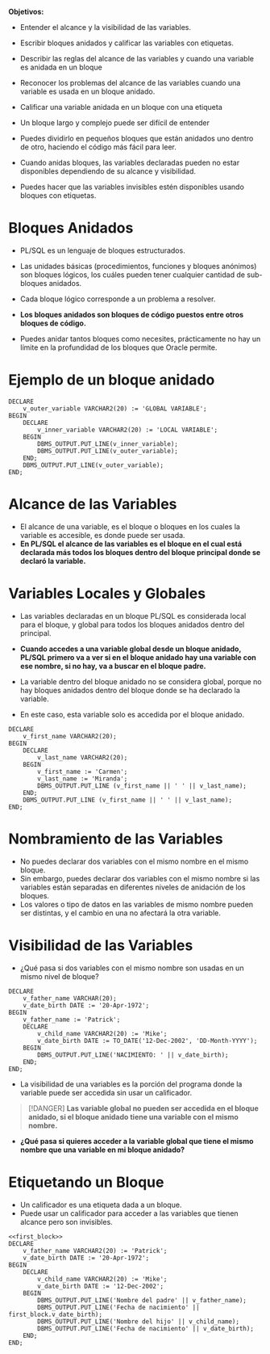 
**Objetivos:**

- Entender el alcance y la visibilidad de las variables.
- Escribir bloques anidados y calificar las variables con etiquetas.
- Describir las reglas del alcance de las variables y cuando una variable es anidada en un bloque
- Reconocer los problemas del alcance de las variables cuando una variable es usada en un bloque anidado.
- Calificar una variable anidada en un bloque con una etiqueta

- Un bloque largo y complejo puede ser difícil de entender
- Puedes dividirlo en pequeños bloques que están anidados uno dentro de otro, haciendo el código más fácil para leer.
- Cuando anidas bloques, las variables declaradas pueden no estar disponibles dependiendo de su alcance y visibilidad.
- Puedes hacer que las variables invisibles estén disponibles usando bloques con etiquetas.

# Bloques Anidados

- PL/SQL es un lenguaje de bloques estructurados. 
- Las unidades básicas (procedimientos, funciones y bloques anónimos) son bloques lógicos, los cuáles pueden tener cualquier cantidad de sub-bloques anidados.
- Cada bloque lógico corresponde a un problema a resolver.

- **Los bloques anidados son bloques de código puestos entre otros bloques de código.**
- Puedes anidar tantos bloques como necesites, prácticamente no hay un límite en la profundidad de los bloques que Oracle permite.

# Ejemplo de un bloque anidado 

```
DECLARE
    v_outer_variable VARCHAR2(20) := 'GLOBAL VARIABLE';
BEGIN
    DECLARE
        v_inner_variable VARCHAR2(20) := 'LOCAL VARIABLE';
    BEGIN 
        DBMS_OUTPUT.PUT_LINE(v_inner_variable);
        DBMS_OUTPUT.PUT_LINE(v_outer_variable);
    END;
    DBMS_OUTPUT.PUT_LINE(v_outer_variable);
END;
```

# Alcance de las Variables

- El alcance de una variable, es el bloque o bloques en los cuales la variable es accesible, es donde puede ser usada.
- **En PL/SQL el alcance de las variables es el bloque en el cual está declarada más todos los bloques dentro del bloque principal donde se declaró la variable.**

# Variables Locales y Globales

- Las variables declaradas en un bloque PL/SQL es considerada local para el bloque, y global para todos los bloques anidados dentro del principal.
- **Cuando accedes a una variable global desde un bloque anidado, PL/SQL primero va a ver si en el bloque anidado hay una variable con ese nombre, si no hay, va a buscar en el bloque padre.** 

- La variable dentro del bloque anidado no se considera global, porque no hay bloques anidados dentro del bloque donde se ha declarado la variable.
- En este caso, esta variable solo es accedida por el bloque anidado.

```
DECLARE
	v_first_name VARCHAR2(20);
BEGIN
	DECLARE
		v_last_name VARCHAR2(20);
	BEGIN
		v_first_name := 'Carmen';
		v_last_name := 'Miranda';
		DBMS_OUTPUT.PUT_LINE (v_first_name || ' ' || v_last_name);
	END;
	DBMS_OUTPUT.PUT_LINE (v_first_name || ' ' || v_last_name);
END;
```

# Nombramiento de las Variables

- No puedes declarar dos variables con el mismo nombre en el mismo bloque.
- Sin embargo, puedes declarar dos variables con el mismo nombre si las variables están separadas en diferentes niveles de anidación de los bloques.
- Los valores o tipo de datos en las variables de mismo nombre pueden ser distintas, y el cambio en una no afectará la otra variable.

# Visibilidad de las Variables

- ¿Qué pasa si dos variables con el mismo nombre son usadas en un mismo nivel de bloque?

```
DECLARE
    v_father_name VARCHAR(20);
    v_date_birth DATE := '20-Apr-1972';
BEGIN
    v_father_name := 'Patrick';
    DECLARE 
        v_child_name VARCHAR2(20) := 'Mike';
        v_date_birth DATE := TO_DATE('12-Dec-2002', 'DD-Month-YYYY');
    BEGIN
        DBMS_OUTPUT.PUT_LINE('NACIMIENTO: ' || v_date_birth);
    END;
END;
```

- La visibilidad de una variables es la porción del programa donde la variable puede ser accedida sin usar un calificador.

> [!DANGER]
**Las variable global no pueden ser accedida en el bloque anidado, si el bloque anidado tiene una variable con el mismo nombre.**

- **¿Qué pasa si quieres acceder a la variable global que tiene el mismo nombre que una variable en mi bloque anidado?**

# Etiquetando un Bloque

- Un calificador es una etiqueta dada a un bloque.
- Puede usar un calificador para acceder a las variables que tienen alcance pero son invisibles.

```
<<first_block>>
DECLARE
    v_father_name VARCHAR2(20) := 'Patrick';
    v_date_birth DATE := '20-Apr-1972';
BEGIN
    DECLARE
        v_child_name VARCHAR2(20) := 'Mike';
        v_date_birth DATE := '12-Dec-2002';
    BEGIN
        DBMS_OUTPUT.PUT_LINE('Nombre del padre' || v_father_name);
        DBMS_OUTPUT.PUT_LINE('Fecha de nacimiento' || first_block.v_date_birth);
        DBMS_OUTPUT.PUT_LINE('Nombre del hijo' || v_child_name);
        DBMS_OUTPUT.PUT_LINE('Fecha de nacimiento' || v_date_birth);
    END;
END;
```


























































































